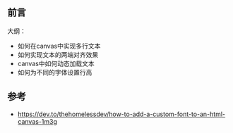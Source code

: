 ## 前言

大纲：

- 如何在canvas中实现多行文本
- 如何实现文本的两端对齐效果
- canvas中如何动态加载文本
- 如何为不同的字体设置行高


## 参考
- https://dev.to/thehomelessdev/how-to-add-a-custom-font-to-an-html-canvas-1m3g